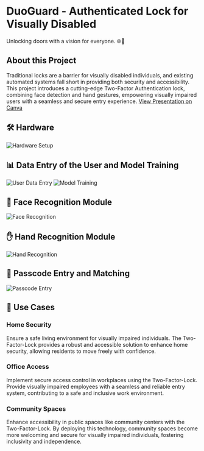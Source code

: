 # DuoGuard - Authenticated Lock for Visually Disabled

Unlocking doors with a vision for everyone. 🌐🚪

## About this Project
Traditional locks are a barrier for visually disabled individuals, and existing automated systems fall short in providing both security and accessibility. This project introduces a cutting-edge Two-Factor Authentication lock, combining face detection and hand gestures, empowering visually impaired users with a seamless and secure entry experience.
[View Presentation on Canva](https://www.canva.com/design/DAF3VcU_sFY/aphlQ2mI0E_wZRA7E2xCGQ/edit?utm_content=DAF3VcU_sFY&utm_campaign=designshare&utm_medium=link2&utm_source=sharebutton)

## 🛠️ Hardware
![Hardware Setup](https://github.com/Jubbu05/Two-Factor-Lock-For-Visually-Disabled/assets/80613051/cee11239-952a-4b5a-aeb9-3f821e864a14)

## 📊 Data Entry of the User and Model Training
![User Data Entry](https://github.com/Jubbu05/Two-Factor-Lock-For-Visually-Disabled/assets/80613051/501ff432-064c-4a68-b985-db47b2225a37)
![Model Training](https://github.com/Jubbu05/Two-Factor-Lock-For-Visually-Disabled/assets/80613051/0f4c809e-9d71-461f-8e19-5eb1d1d1af3b)

## 👤 Face Recognition Module
![Face Recognition](https://github.com/Jubbu05/Two-Factor-Lock-For-Visually-Disabled/assets/80613051/ce506e07-a9bb-4820-bbc3-65d2418f3002)

## ✋ Hand Recognition Module
![Hand Recognition](https://github.com/Jubbu05/Two-Factor-Lock-For-Visually-Disabled/assets/80613051/fb16c77d-917f-49b9-bede-c3c15f31b5e9)

## 🔐 Passcode Entry and Matching
![Passcode Entry](https://github.com/Jubbu05/Two-Factor-Lock-For-Visually-Disabled/assets/80613051/d3369fc1-cd5c-4c2f-9332-dcb49eb434d8)

## 💼 Use Cases

### Home Security
Ensure a safe living environment for visually impaired individuals. The Two-Factor-Lock provides a robust and accessible solution to enhance home security, allowing residents to move freely with confidence.

### Office Access
Implement secure access control in workplaces using the Two-Factor-Lock. Provide visually impaired employees with a seamless and reliable entry system, contributing to a safe and inclusive work environment.

### Community Spaces
Enhance accessibility in public spaces like community centers with the Two-Factor-Lock. By deploying this technology, community spaces become more welcoming and secure for visually impaired individuals, fostering inclusivity and independence.

